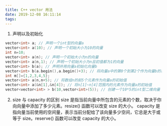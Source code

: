 ```yaml
---
title: C++ vector 用法
date: 2019-12-08 16:11:14
tags:
---
```

1. 声明以及初始化
```C++
vector<int> a; // 声明一个int型的向量a
vector<int> a(10); // 声明一个初始大小为10的向量
int n=10;
vector<int> a(n); // 声明一个初始大小为n的向量
vector<int> a(n,1); // 声明一个初始大小为n且初值都为1的向量
vector<int> b(a); // 声明并用向量a初始化向量b
vector<int> b(a.begin(),a.begin()+3); // 将向量a中的第0个到第2个作为向量b的初始值
int m[]={1,2,3,4,5};
vector<int> a(n,n+5); // 将数组n的前5个元素作为向量a的初始值
vector<int> a(&n[1],&n[4]); // 将n[1]~n[4]范围内的元素作为向量a的初始值
vector<vector<int> > b(10,vector<int>(5)); // 创建一个10*5的int型二维向量 
```
2. size 与 capacity 的区别
size 是指当前向量中所包含的元素的个数，取决于你向向量中添加了多少元素。resize() 函数可以改变 size 的大小。
capacity 是指向量当前使用的空间量，表示当前分配给了该向量多少空间，它总是大于或等于 size。reserve() 函数可以改变 capacity 的大小。